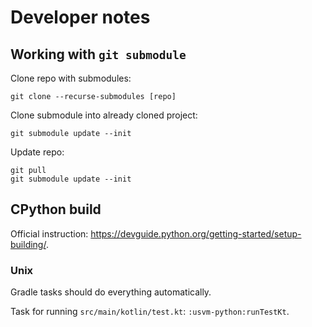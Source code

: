 # Developer notes

## Working with `git submodule`

Clone repo with submodules:
```
git clone --recurse-submodules [repo]
```

Clone submodule into already cloned project:
```
git submodule update --init
```

Update repo:
```
git pull
git submodule update --init
```

## CPython build

Official instruction: https://devguide.python.org/getting-started/setup-building/.

### Unix

Gradle tasks should do everything automatically.

Task for running `src/main/kotlin/test.kt`: `:usvm-python:runTestKt`.
